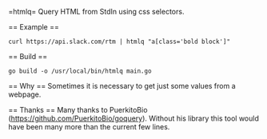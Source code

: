 =htmlq=
Query HTML from StdIn using css selectors.

== Example ==
```
curl https://api.slack.com/rtm | htmlq "a[class='bold block']"
```

== Build ==
```
go build -o /usr/local/bin/htmlq main.go
```

== Why ==
Sometimes it is necessary to get just some values from a webpage.

== Thanks ==
Many thanks to PuerkitoBio (https://github.com/PuerkitoBio/goquery). Without his library this tool would have been many more than the current few lines.
